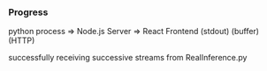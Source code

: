 ### Progress
python process => Node.js Server => React Frontend
     (stdout)          (buffer)          (HTTP)

successfully receiving successive streams from RealInference.py



